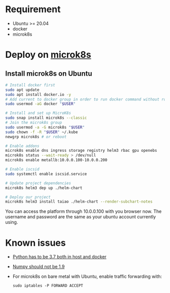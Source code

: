 # Requirement
- Ubuntu >= 20.04
- docker
- microk8s

# Deploy on [microk8s](https://microk8s.io/)
## Install microk8s on Ubuntu
```bash
# Install docker first
sudo apt update
sudo apt install docker.io -y
# Add current to docker group in order to run docker command without root privilege
sudo usermod -aG docker "$USER"

# Install and set up MicroK8s
sudo snap install microk8s --classic
# Join the microk8s group
sudo usermod -a -G microk8s "$USER"
sudo chown -f -R "$USER" ~/.kube
newgrp microk8s # or reboot
```

```bash
# Enable addons
microk8s enable dns ingress storage registry helm3 rbac gpu openebs
microk8s status --wait-ready > /dev/null
microk8s enable metallb:10.0.0.100-10.0.0.200
```

```bash
# Enable iscsid
sudo systemctl enable iscsid.service
```

```bash
# Update project dependencies
microk8s helm3 dep up ./helm-chart
```

```bash
# Deploy our project
microk8s helm3 install taiao ./helm-chart --render-subchart-notes
```

You can access the platform through 10.0.0.100 with you browser now. The username and password are the same as your ubuntu account currently using. 

# Known issues
- [Python has to be 3.7 both in host and docker](https://issues.apache.org/jira/browse/FLINK-22517)
- [Numpy should not be 1.9](https://stackoverflow.com/questions/20518632/importerror-numpy-core-multiarray-failed-to-import)
- For microk8s on bare metal with Ubuntu, enable traffic forwarding with:

    ``` sudo iptables -P FORWARD ACCEPT ```
